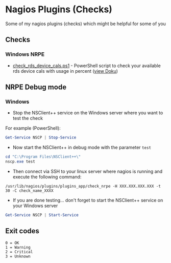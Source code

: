 # Nagios Plugins (Checks)

Some of my nagios plugins (checks) which might be helpful for some of you

## Checks

### Windows NRPE

* [check_rds_device_cals.ps1](Windows_NRPE/check_rds_device_cals.ps1) - PowerShell script to check your available rds device cals with usage in percent ([view Doku](Doku/Windows_NRPE/check_rds_device_cals.README.md))

## NRPE Debug mode

### Windows

* Stop the NSClient++ service on the Windows server where you want to test the check

For example (PowerShell):
```powershell
Get-Service NSCP | Stop-Service
```
* Now start the NSClient++ in debug mode with the parameter `test`
```powershell
cd "C:\Program Files\NSClient++\"
nscp.exe test
```
* Then connect via SSH to your linux server where nagios is running and execute the following command:
```
/usr/lib/nagios/plugins/plugins_app/check_nrpe -H XXX.XXX.XXX.XXX -t 30 -C check_name_XXXX
```
* If you are done testing... don't forget to start the NSClient++ service on your Windows server
```powershell
Get-Service NSCP | Start-Service
```

## Exit codes

```
0 = OK
1 = Warning
2 = Critical
3 = Unknown
```
